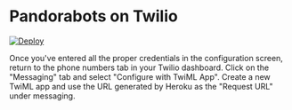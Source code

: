 # Pandorabots on Twilio

[![Deploy](https://www.herokucdn.com/deploy/button.svg)](https://heroku.com/deploy)

Once you've entered all the proper credentials in the configuration screen,
return to the phone numbers tab in your Twilio dashboard. Click on the
"Messaging" tab and select "Configure with TwiML App". Create a new TwiML app
and use the URL generated by Heroku as the "Request URL" under messaging.

